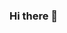 ### Hi there 👋

<!--
**Dania611/Dania611** is a ✨ _special_ ✨ repository because its `README.md` (this file) appears on your GitHub profile.
![wadirum](/DSC04844.JPEG)
Here are some ideas to get you started:
[I'm an inline-style link]([I'm an inline-style link](https://www.google.com/search?q=wadi+rum&tbm=isch&ved=2ahUKEwicyf__hfv5AhXSyqQKHVzRB_4Q2-cCegQIABAA&oq=wadi+rum&gs_lcp=CgNpbWcQAzIECCMQJzIECCMQJzIHCAAQsQMQQzIECAAQQzIFCAAQgAQyBAgAEEMyBAgAEEMyBQgAEIAEMgQIABBDMgUIABCABFDJBljJBmC8CWgAcAB4AIAB0wGIAaUDkgEDMi0ymAEAoAEBqgELZ3dzLXdpei1pbWe4AQPAAQE&sclient=img&ei=wY0UY9zkBtKVkwXcop_wDw&bih=695&biw=1440&rlz=1C5CHFA_enUS1013US1015#imgrc=3Dbv8WrgygGSJM)
- 🔭 I’m currently working on ...
- 🌱 I’m currently learning ...
- 👯 I’m looking to collaborate on ...
- 🤔 I’m looking for help with ...
- 💬 Ask me about ...
- 📫 How to reach me: ...
- 😄 Pronouns: ...
- ⚡ Fun fact: ...
-->
